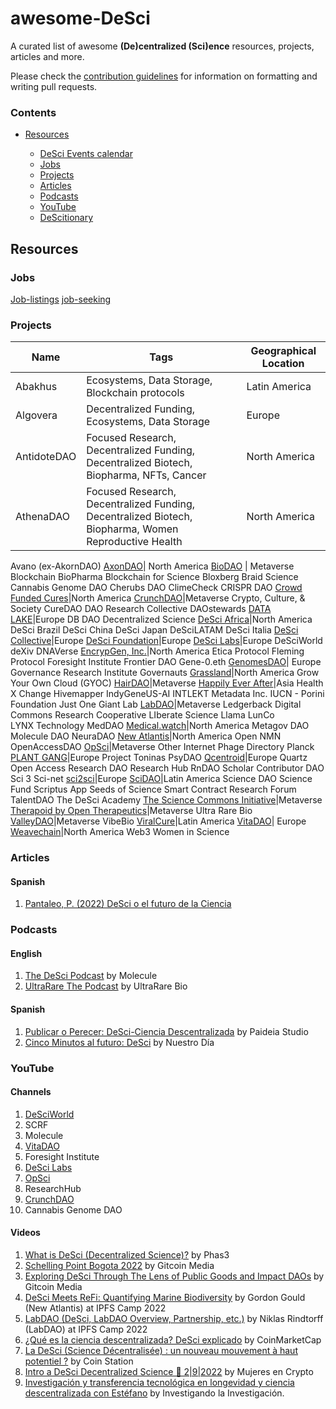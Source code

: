 # awesome-DeSci


A curated list of awesome **(De)centralized (Sci)ence** resources, projects, articles and more.

Please check the <a href="CONTRIBUTING.md">contribution guidelines</a> for information on formatting and writing pull requests.
  
### Contents

- [Resources](#resources) 

   - [DeSci Events calendar](https://www.desci.global/)
   - [Jobs](#jobs)
   - [Projects](#projects)
   - [Articles](#articles)
   - [Podcasts](#podcasts)
   - [YouTube](#youtube)
   - [DeScitionary](#desci-dictionary)

## Resources

### Jobs
[Job-listings](https://discord.gg/Frmu3bGPkz) 
[job-seeking](https://discord.gg/Frmu3bGPkz)


### Projects

  | Name   | Tags | Geographical Location|
| -------------| ---------------------|-------------|
   Abakhus       |Ecosystems, Data Storage, Blockchain protocols | Latin America
   Algovera |Decentralized Funding, Ecosystems, Data Storage|Europe
   AntidoteDAO |Focused Research, Decentralized Funding, Decentralized Biotech, Biopharma, NFTs, Cancer|North America
   AthenaDAO |Focused Research, Decentralized Funding, Decentralized Biotech, Biopharma, Women Reproductive Health|North America
   Avano (ex-AkornDAO)
   [AxonDAO](https://desci.world/project/62cb980abc63adff7b602bd2)| North America
   [BioDAO](https://desci.world/project/625f65d3dcfaec643ea479a5) | Metaverse 
   Blockchain BioPharma
   Blockchain for Science
   Bloxberg
   Braid Science
   Cannabis Genome DAO
   Cherubs DAO
   ClimeCheck
   CRISPR DAO
   [Crowd Funded Cures](https://desci.world/project/62db3b8fc1807e671021c571)|North America
   [CrunchDAO](https://desci.world/project/632552b0de4422cf89b69abb)|Metaverse 
   Crypto, Culture, & Society
   CureDAO
   DAO Research Collective
   DAOstewards
   [DATA LAKE](https://desci.world/project/635371309809da2300334312)|Europe
   DB DAO
   Decentralized Science
   [DeSci Africa](https://desci.world/project/635b54db0b57f22ac9a041d9)|North America
   DeSci Brazil
   DeSci China
   DeSci Japan
   DeSciLATAM
   DeSci Italia
   [DeSci Collective](https://desci.world/project/6333d46989588cc81d14039b)|Europe
   [DeSci Foundation](https://desci.world/project/62db6ffbc1807e671021c573)|Europe
   [DeSci Labs](https://desci.world/project/62db3a87c1807e671021c570)|Europe
   DeSciWorld
   deXiv
   DNAVerse
   [EncrypGen, Inc.](https://desci.world/project/62db3986c1807e671021c56e)|North America
   Etica Protocol
   Fleming Protocol
   Foresight Institute
   Frontier DAO
   Gene-0.eth
   [GenomesDAO](https://desci.world/project/625f65d3dcfaec643ea479a4)| Europe
   Governance Research Institute
   Governauts
   [Grassland](https://desci.world/project/635373819809da2300334313)|North America
   Grow Your Own Cloud (GYOC)
   [HairDAO](https://desci.world/project/630ac8f4900d8f427a2e95e6)|Metaverse
   [Happily Ever After](https://desci.world/project/635b53500b57f22ac9a041d7)|Asia
   Health X Change
   Hivemapper
   IndyGeneUS-AI
   INTLEKT Metadata Inc.
   IUCN - Porini Foundation
   Just One Giant Lab
   [LabDAO](https://desci.world/project/625f65d3dcfaec643ea479a5)|Metaverse 
   Ledgerback Digital Commons Research Cooperative
   LIberate Science
   Llama
   LunCo  
   LYNX Technology
   MedDAO
   [Medical.watch](https://desci.world/project/62db3a33c1807e671021c56f)|North America
   Metagov DAO
   Molecule DAO
   NeuraDAO
   [New Atlantis](https://desci.world/project/635b54710b57f22ac9a041d8)|North America
   Open NMN
   OpenAccessDAO
   [OpSci](https://desci.world/project/625f65d3dcfaec643ea479a9)|Metaverse
   Other Internet
   Phage Directory
   Planck
   [PLANT GANG](https://desci.world/project/6333d55589588cc81d14039d)|Europe
   Project Toninas
   PsyDAO
   [Qcentroid](https://desci.world/project/63255561de4422cf89b69abd)|Europe
   Quartz Open Access
   Research DAO
   Research Hub
   RnDAO
   Scholar Contributor DAO
   Sci 3
   Sci-net
   [sci2sci](https://desci.world/project/6333d5b589588cc81d14039e)|Europe
   [SciDAO](https://desci.world/project/63255463de4422cf89b69abc)|Latin America
   Science DAO
   Science Fund
   Scriptus App
   Seeds of Science
   Smart Contract Research Forum
   TalentDAO
   The DeSci Academy
   [The Science Commons Initiative](https://desci.world/project/630aca18900d8f427a2e95e7)|Metaverse
   [Therapoid by Open Therapeutics](https://desci.world/project/62db3bd6c1807e671021c572)|Metaverse 
   Ultra Rare Bio
   [ValleyDAO](https://desci.world/project/625f65d3dcfaec643ea479a4)|Metaverse 
   VibeBio
   [ViralCure](https://desci.world/project/6333d4ee89588cc81d14039c)|Latin America
   [VitaDAO](https://desci.world/project/625fb37edcfaec643ea479aa)| Europe
   [Weavechain](https://desci.world/project/625f65d3dcfaec643ea479a8)|North America
   Web3 Women in Science
  
  ### Articles
  
  #### Spanish
  1. [Pantaleo, P. (2022) DeSci o el futuro de la Ciencia](https://paideiastudio.net/desci-o-el-futuro-de-la-ciencia/)
  
  ### Podcasts
  
  #### English
  1. [The DeSci Podcast](https://linktr.ee/thedescipodcast) by Molecule
  2. [UltraRare The Podcast](https://rss.com/podcasts/ultrarare/) by UltraRare Bio
  
  #### Spanish
  1. [Publicar o Perecer: DeSci-Ciencia Descentralizada](https://paideiastudio.net/tag/publicar-o-perecer/) by Paideia Studio
  2. [Cinco Minutos al futuro: DeSci](https://open.spotify.com/episode/0gaoq6ZZP4zhz9y9d1KC0n?si=dbb80ea34d434f1f&nd=1) by Nuestro Día
  
  ### YouTube 
  
  #### Channels
  
  1. [DeSciWorld](https://www.youtube.com/channel/UCivzXLAo8a_m28qEIGWjvUQ/featured)
  2. SCRF
  3. Molecule
  4. [VitaDAO](https://www.youtube.com/c/VitaDAO)
  5. Foresight Institute
  6. [DeSci Labs](https://www.youtube.com/channel/UCzVdQSku9md4WxruSIKdnZw)
  7. [OpSci](https://www.youtube.com/channel/UCwMN9E4uZ0jYOo9rDuFb0_Q)
  8. ResearchHub
  9. [CrunchDAO](https://www.youtube.com/channel/UCJojcucwteZRnxyLyu-7TZw)
  10. Cannabis Genome DAO
  
  
  
  #### Videos
  
  1. [What is DeSci (Decentralized Science)?](https://www.youtube.com/watch?v=W93QzWdHYyM&t=54s) by Phas3
  2. [Schelling Point Bogota 2022](https://www.youtube.com/playlist?list=PLvTrX8LNPbPnH3RUVw1_yJ_VHgPSmkQ4T) by Gitcoin Media
  3. [Exploring DeSci Through The Lens of Public Goods and Impact DAOs](https://www.youtube.com/watch?v=X5lhIsd83vg) by Gitcoin Media
  4. [DeSci Meets ReFi: Quantifying Marine Biodiversity](https://www.youtube.com/watch?v=SX-Al5Yo6Nk) by Gordon Gould (New Atlantis) at IPFS Camp 2022
  5. [LabDAO (DeSci, LabDAO Overview, Partnership, etc.)](https://www.youtube.com/watch?v=ebA2yPHQ_cI&t=110s) by Niklas Rindtorff (LabDAO) at IPFS Camp 2022
  6. [¿Qué es la ciencia descentralizada? DeSci explicado](https://www.youtube.com/watch?v=-DeMklVWNdA) by CoinMarketCap
  7. [La DeSci (Science Décentralisée) : un nouveau mouvement à haut potentiel ?](https://www.youtube.com/watch?v=zSttzDQ7B9k) by Coin Station
  8. [Intro a DeSci Decentralized Science 🚀 2|9|2022](https://www.youtube.com/watch?v=ijpalN226Kc) by Mujeres en Crypto
  9. [Investigación y transferencia tecnológica en longevidad y ciencia descentralizada con Estéfano](https://www.youtube.com/watch?v=X4tfnFJOz7M) by Investigando la Investigación.
  
  
  

